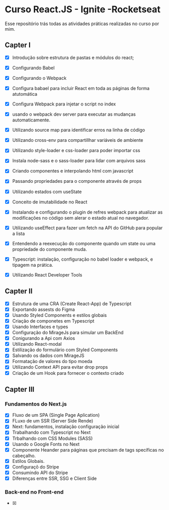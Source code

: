 # Curso React.JS - Ignite -Rocketseat

Esse repositório trás todas as atividades práticas realizadas no curso por mim.

## Capter I

-  [x] Introdução sobre estrutura de pastas e módulos do react;
-  [x] Configurando Babel
-  [x] Configurando o Webpack
-  [x] Configura babael para incluir React em toda as páginas de forma atutomática
-  [x] Configura Webpack para injetar o script no index
-  [x] usando o webpack dev server para executar as mudanças automaticamente.
-  [x] Utilizando source map para identificar erros na linha de código
-  [x] Utilizando cross-env para compartillhar variáveis de ambiente
-  [x] Utilizando style-loader e css-loader para poder importar css
-  [x] Instala node-sass e o sass-loader para lidar com arquivos sass

-  [x] Criando componentes e interpolando html com javascript
-  [x] Passando propriedades para o componente através de props
-  [x] Utilizando estados com useState
-  [x] Conceito de imutabilidade no React
-  [x] Instalando e configurando o plugin de refres webpack para atualizar as modificações no código sem alerar o estado atual no navegador.
-  [x] Utilizando useEffect para fazer um fetch na API do GitHub para popular a lista
-  [x] Entendendo a reexecução do componente quando um state ou uma propriedade do componente muda.
-  [x] Typescript: instalação, configuração no babel loader e webpack, e tipagem na prática.
-  [x] Utilizando React Developer Tools

## Capter II

-  [x] Estrutura de uma CRA (Create React-App) de Typescript
-  [x] Exportando assests do Figma
-  [x] Usando Styled Components e estilos globais
-  [x] Criação de componetes em Typescript
-  [x] Usando Interfaces e types
-  [x] Configuração do MirageJs para simular um BackEnd
-  [x] Conigurando a Api com Axios
-  [x] Utilizando React-modal
-  [x] Estilização do formulário com Styled Components
-  [x] Salvando os dados com MirageJS
-  [x] Formatação de valores do tipo moeda
-  [x] Utilizando Context API para evitar drop props
-  [x] Criação de um Hook para fornecer o contexto criado

## Capter III

### Fundamentos do Next.js
-  [x] Fluxo de um SPA (Single Page Aplication)
-  [x] FLuxo de um SSR (Server Side Rende)
-  [x] Next: fundamentos, instalação configuração inicial
-  [x] Trabalhando com Typescript no Next
-  [x] Trbalhando com CSS Modules (SASS)
-  [x] Usando o Google Fonts no Next
-  [x] Componente Heander para páginas que precisam de tags specíficas no cabeçalho.
-  [x] Estilos Globais.
-  [x] Configuraçõ do Stripe
-  [x] Consumindo API do Stripe
-  [x] Diferenças entre SSR, SSG e Client Side

### Back-end no Front-end
-  [x] 